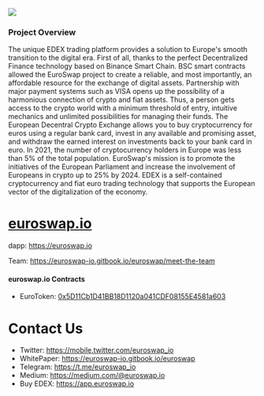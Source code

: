 <img src="https://euroswap.io/images/euro2.jpeg" align="center"> 
<br />

### Project Overview
The unique EDEX trading platform provides a solution to Europe's smooth transition to the digital era. First of all, thanks to the perfect Decentralized Finance technology based on Binance Smart Chain. BSC smart contracts allowed the EuroSwap project to create a reliable, and most importantly, an affordable resource for the exchange of digital assets.
Partnership with major payment systems such as VISA opens up the possibility of a harmonious connection of crypto and fiat assets. Thus, a person gets access to the crypto world with a minimum threshold of entry, intuitive mechanics and unlimited possibilities for managing their funds.
The European Decentral Crypto Exchange allows you to buy cryptocurrency for euros using a regular bank card, invest in any available and promising asset, and withdraw the earned interest on investments back to your bank card in euro.
In 2021, the number of cryptocurrency holders in Europe was less than 5% of the total population. EuroSwap's mission is to promote the initiatives of the European Parliament and increase the involvement of Europeans in crypto up to 25% by 2024. EDEX is a self-contained cryptocurrency and fiat euro trading technology that supports the European vector of the digitalization of the economy.

# [euroswap.io](https://euroswap.io)
dapp: https://euroswap.io


Team: https://euroswap-io.gitbook.io/euroswap/meet-the-team

#### euroswap.io Contracts
- EuroToken: [0x5D11Cb1D41BB18D1120a041CDF08155E4581a603](https://bscscan.com/address/0x5D11Cb1D41BB18D1120a041CDF08155E4581a603)

# Contact Us
- Twitter:    https://mobile.twitter.com/euroswap_io
- WhitePaper: https://euroswap-io.gitbook.io/euroswap
- Telegram:   https://t.me/euroswap_io
- Medium:     https://medium.com/@euroswap.io
- Buy EDEX:   https://app.euroswap.io
